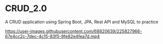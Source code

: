 # CRUD_2.0
A CRUD application using Spring Boot, JPA, Rest API and MySQL to practice 



https://user-images.githubusercontent.com/68820639/225827966-67e4cc2c-7dec-4c15-83f5-9fe82e4fea7d.mp4

